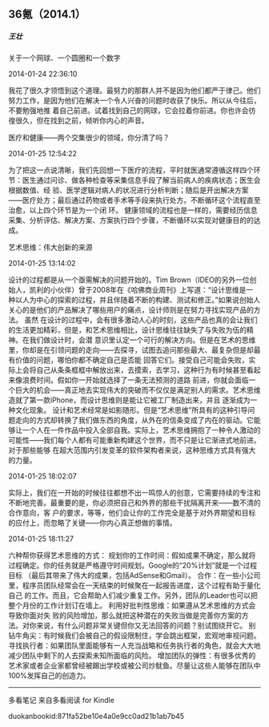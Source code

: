 ## 36氪（2014.1）

##### 王壮

  

  关于一个网球、一个圆圈和一个数字

  

2014-01-24 22:36:10

我花了很久才领悟到这个道理。最努力的那群人并不是因为他们都严于律己。他们努力工作，是因为他们在解决一个令人兴奋的问题时收获了快乐。所以从今往后，不要勉强地推
着自己前进。试着找到自己的网球，它会拉着你前进。你也许会彷徨很久，但在找到之前，倾听你内心的声音。

  

  医疗和健康——两个交集很少的领域，你分清了吗？

  

2014-01-25 12:54:22

为了把这一点说清晰，我们先回想一下医疗的流程，平时就医通常遵循这样四个环节：医生通过问诊、做各种检查等采集信息手段了解当前病人的疾病状态；医生会根据数值、经
验、医学逻辑对病人的状况进行分析判断；随后是开出解决方案——医疗处方；最后通过药物或者手术等手段来执行处方。不断循环这个流程直至治愈，以上四个环节是为一个闭
环。 健康领域的流程也是一样的，需要经历信息采集、分析评估、解决方案、方案执行四个步骤，不断循环以实现对健康目的的达成。

  

  艺术思维：伟大创新的来源

  

2014-01-25 13:14:02

设计的过程都是从一个亟需解决的问题开始的。Tim Brown（IDEO的另外一位创始人，凯利的小伙伴）曾于2008年在《哈佛商业周刊》上写道：“设计思维是一
种以人为中心的探索的过程，并且伴随着不断的构建、测试和修正。”如果说创始人关心的是他们的产品解决了哪些用户的痛点，设计师则是在努力寻找实现产品的方法。 虽然
在设计的过程中，会有很多激动人心的时刻，这些产品也真的会让我们的生活更加精彩，但是，和艺术思维相比，设计思维往往缺失了与失败为伍的精神。在我们做设计时，会潜
意识里认定一个可行的解决方向。但是在艺术的思维里，你却是在引领问题的走向——去探寻，试图去追问那些最大、最复杂但是却最有价值的问题，哪怕你都不确定自己是否能
回答它们。接受自己可能会失败，实际上会将自己从条条框框中解放出来，去摸索，去学习，这种行为有时候甚至看起来像浪费时间。假如你一开始就选择了一条无法预测的道路
前进，你就会面临一个巨大的机会——真正地去实现伟大的突破而不仅仅是满足别人的需求。艺术思维造就了第一款iPhone，而设计思维则是能让它被工厂制造出来，并且
逐渐成为一种文化现象。 设计和艺术经常是如影随形。但是“艺术思维”所具有的这种引导问题走向的方式却转换了我们做东西的角度，从外在的信条变成了内在的驱动。它能
够让一个人在一件作品中投入全部自我。实际上，艺术思维拥抱了一种令人激动的可能性——我们每个人都有可能重新构建这个世界，而不只是让它渐进式地前进。对于那些能够
在超大范围内引发变革的软件架构者来说，这种思维方式具有强大的力量。

  

2014-01-25 18:02:07

实际上，我们在一开始的时候往往都想不出一鸣惊人的创意，它需要持续的专注和不断地完善。最重要的是，你必须把自己和外界的那些干扰隔离开来——数不清的合作意向，客
户的要求，等等，他们会让你的工作完全是基于对外界期望和目标的应付上，而忽略了关键——你内心真正想做的事情。

  

2014-01-25 18:11:27

六种帮你获得艺术思维的方式： 规划你的工作时间：假如成果不确定，那么就将过程确定。你的任务就是严格遵守时间规划。Google的“20%计划”就是一个过程目标
（最后其带来了伟大的成果，包括AdSense和Gmail）。 合作：在一些小公司里，程序员团队经常会在一天结束的时候聚在一起报告进度，这个过程有助于量化自己
的工作。而且，它会帮助人们减少重复工作。另外，团队的Leader也可以把整个月份的工作计划订在墙上。 利用好批判性思维：如果遵从艺术思维的方式会导致你面对失
败的风险增加，那么就把这种潜在的失败当做是完善你方案的方法。对你来说，有什么问题非常关键但你又无法回答的问题？别试图绕开它。
别钻牛角尖：有时候我们会被自己的假设限制住，学会跳出框架，宏观地审视问题。
寻找执行者：如果团队里面能够有一人充当战略和任务执行者的角色，就会大大地减少团队中剩下的人去探索未知所面临的风险。
增加团队的弹性：有很多优秀的艺术家或者企业家都曾经被踢出学校或被公司炒鱿鱼。尽量让这些人能够在团队中100%发挥自己的创造力。

* * *

多看笔记 来自多看阅读 for Kindle

duokanbookid:871fa52be10e4a0e9cc0ad21b1ab7b45

